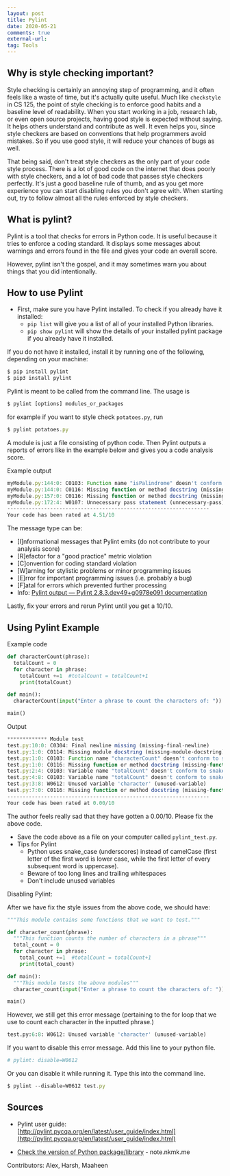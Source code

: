 ```yaml
---
layout: post
title: Pylint
date: 2020-05-21
comments: true
external-url:
tag: Tools
---
```


<!-- markdownlint-disable MD004 MD009 MD014 MD024 MD031 MD040 -->

## Why is style checking important?

Style checking is certainly an annoying step of programming, and it often feels like a waste of time, but it's actually quite useful. Much like `checkstyle` in CS 125, the point of style checking is to enforce good habits and a baseline level of readability. When you start working in a job, research lab, or even open source projects, having good style is expected without saying. It helps others understand and contribute as well. It even helps you, since style checkers are based on conventions that help programmers avoid mistakes. So if you use good style, it will reduce your chances of bugs as well. 

That being said, don't treat style checkers as the only part of your code style process. There is a lot of good code on the internet that does poorly with style checkers, and a lot of bad code that passes style checkers perfectly. It's just a good baseline rule of thumb, and as you get more experience you can start disabling rules you don't agree with. When starting out, try to follow almost all the rules enforced by style checkers.

## What is pylint?

Pylint is a tool that checks for errors in Python code. It is useful because it tries to enforce a coding standard. It displays some messages about warnings and errors found in the file and gives your code an overall score.

However, pylint isn't the gospel, and it may sometimes warn you about things that you did intentionally.

## How to use Pylint

- First, make sure you have Pylint installed. To check if you already have it installed:
  - `pip list` will give you a list of all of your installed Python libraries.
  - `pip show pylint` will show the details of your installed pylint package if you already have it installed.

If you do not have it installed, install it by running one of the following, depending on your machine:

  ```js
  $ pip install pylint
  $ pip3 install pylint
  ```

Pylint is meant to be called from the command line. The usage is

  ```js
  $ pylint [options] modules_or_packages
  ```
  for example if you want to style check `potatoes.py`, run
  ```js
  $ pylint potatoes.py
  ```

A module is just a file consisting of python code. Then Pylint outputs a reports of errors like in the example below and gives you a code analysis score.

Example output

  ```js
  myModule.py:144:0: C0103: Function name "isPalindrome" doesn't conform to snake_case naming style (invalid-name)
  myModule.py:144:0: C0116: Missing function or method docstring (missing-function-docstring)
  myModule.py:157:0: C0116: Missing function or method docstring (missing-function-docstring)
  myModule.py:172:4: W0107: Unnecessary pass statement (unnecessary-pass)
  ------------------------------------------------------------------
  Your code has been rated at 4.51/10 
  ```

The message type can be:
- [I]nformational messages that Pylint emits (do not contribute to your analysis score)
- [R]efactor for a "good practice" metric violation
- [C]onvention for coding standard violation
- [W]arning for stylistic problems or minor programming issues
- [E]rror for important programming issues (i.e. probably a bug)
- [F]atal for errors which prevented further processing
- Info: [Pylint output — Pylint 2.8.3.dev49+g0978e091 documentation](http://pylint.pycqa.org/en/latest/user_guide/output.html#:~:text=the%20message%20type%20can%20be)

Lastly, fix your errors and rerun Pylint until you get a 10/10.

## Using Pylint Example

Example code

  ```python
  def characterCount(phrase):
    totalCount = 0
    for character in phrase:
      totalCount +=1  #totalCount = totalCount+1
      print(totalCount)

  def main():
    characterCount(input("Enter a phrase to count the characters of: "))

  main()
  ```

Output

  ```js
  ************* Module test
  test.py:10:0: C0304: Final newline missing (missing-final-newline)
  test.py:1:0: C0114: Missing module docstring (missing-module-docstring)
  test.py:1:0: C0103: Function name "characterCount" doesn't conform to snake_case naming style (invalid-name)
  test.py:1:0: C0116: Missing function or method docstring (missing-function-docstring)
  test.py:2:4: C0103: Variable name "totalCount" doesn't conform to snake_case naming style (invalid-name)
  test.py:4:8: C0103: Variable name "totalCount" doesn't conform to snake_case naming style (invalid-name)
  test.py:3:8: W0612: Unused variable 'character' (unused-variable)
  test.py:7:0: C0116: Missing function or method docstring (missing-function-docstring)
  ------------------------------------------------------------------
  Your code has been rated at 0.00/10
  ```
The author feels really sad that they have gotten a 0.00/10. Please fix the above code. 
<!-- changed from test.py because that's also the naming convention for testing files -->
  - Save the code above as a file on your computer called `pylint_test.py`.
- Tips for Pylint
  - Python uses snake_case (underscores) instead of camelCase (first letter of the first word is lower case, while the first letter of every subsequent word is uppercase).
  - Beware of too long lines and trailing whitespaces
  - Don't include unused variables

Disabling Pylint:

After we have fix the style issues from the above code, we should have:

  ```python
  """This module contains some functions that we want to test."""

  def character_count(phrase):
    """This function counts the number of characters in a phrase"""
    total_count = 0
    for character in phrase:
      total_count +=1  #totalCount = totalCount+1
      print(total_count)

  def main():
    """This module tests the above modules"""
    character_count(input("Enter a phrase to count the characters of: "))

  main()
  ```

However, we still get this error message (pertaining to the for loop that we use to count each character in the inputted phrase.)

  ```python
  test.py:6:8: W0612: Unused variable 'character' (unused-variable)
  ```

If you want to disable this error message. Add this line to your python file.

  ```python
  # pylint: disable=W0612
  ```

Or you can disable it while running it. Type this into the command line.

  ```js
  $ pylint --disable=W0612 test.py
  ```

## Sources

- Pylint user guide: [http://pylint.pycqa.org/en/latest/user_guide/index.html](http://pylint.pycqa.org/en/latest/user_guide/index.html)

- [Check the version of Python package/library](https://note.nkmk.me/en/python-package-version/) - note.nkmk.me

Contributors: Alex, Harsh, Maaheen
